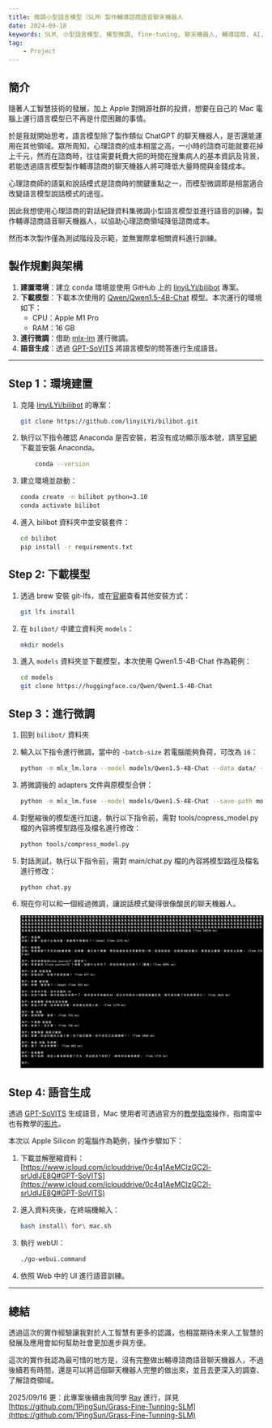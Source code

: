 ```yaml
---
title: 微調小型語言模型（SLM）製作輔導諮商語音聊天機器人
date: 2024-09-18
keywords: SLM, 小型語言模型, 模型微調, fine-tuning, 聊天機器人, 輔導諮商, AI, 人工智慧, 心理諮商
tag:
    - Project
---
```


## 簡介

隨著人工智慧技術的發展，加上 Apple 對開源社群的投資，想要在自己的 Mac 電腦上運行語言模型已不再是什麼困難的事情。

於是我就開始思考，語言模型除了製作類似 ChatGPT 的聊天機器人，是否還能運用在其他領域。眾所周知，心理諮商的成本相當之高，一小時的諮商可能就要花掉上千元，然而在諮商時，往往需要耗費大把的時間在搜集病人的基本資訊及背景，若能透過語言模型製作輔導諮商的聊天機器人將可降低大量時間與金錢成本。

心理諮商師的語氣和說話模式是諮商時的關鍵重點之一，而模型微調即是相當適合改變語言模型說話模式的途徑。

因此我想使用心理諮商的對話紀錄資料集微調小型語言模型並進行語音的訓練，製作輔導諮商語音聊天機器人，以協助心理諮商領域降低諮商成本。

然而本次製作僅為測試階段及示範，並無實際拿相關資料進行訓練。

## 製作規劃與架構

1. **建置環境**：建立 conda 環境並使用 GitHub 上的 [linyiLYi/bilibot](https://github.com/linyiLYi/bilibot) 專案。
2. **下載模型**：下載本次使用的 [Qwen/Qwen1.5-4B-Chat](https://huggingface.co/Qwen/Qwen1.5-4B-Chat) 模型。本次運行的環境如下：
    - CPU：Apple M1 Pro
    - RAM：16 GB
3. **進行微調**：借助 [mlx-lm](https://github.com/ml-explore/mlx-examples/blob/main/llms/mlx_lm/LORA.md) 進行微調。
4. **語音生成**：透過 [GPT-SoVITS](https://github.com/RVC-Boss/GPT-SoVITS) 將語言模型的問答進行生成語音。

---

## Step 1：環境建置

1. 克隆 [linyiLYi/bilibot](https://github.com/linyiLYi/bilibot) 的專案：

    ```bash
    git clone https://github.com/linyiLYi/bilibot.git
    ```

2. 執行以下指令確認 Anaconda 是否安裝，若沒有成功顯示版本號，請至[官網](https://www.anaconda.com/download/success)下載並安裝 Anaconda。

    ```bash
        conda --version
    ```

3. 建立環境並啟動：

    ```bash
    conda create -n bilibot python=3.10
    conda activate bilibot
    ```

4. 進入 bilibot 資料夾中並安裝套件：

    ```bash
    cd bilibot
    pip install -r requirements.txt
    ```

## Step 2: 下載模型

1. 透過 brew 安裝 git-lfs，或在[官網](https://git-lfs.com/)查看其他安裝方式：

    ```bash
    git lfs install
    ```

2. 在 `bilibot/` 中建立資料夾 `models`：

    ```bash
    mkdir models
    ```

3. 進入 `models` 資料夾並下載模型，本次使用 Qwen1.5-4B-Chat 作為範例：

    ```bash
    cd models
    git clone https://huggingface.co/Qwen/Qwen1.5-4B-Chat
    ```

## Step 3：進行微調

1. 回到 `bilibot/` 資料夾

2. 輸入以下指令進行微調，當中的 `-batcb-size` 若電腦能夠負荷，可改為 `16`：

    ```bash
    python -m mlx_lm.lora --model models/Qwen1.5-4B-Chat --data data/ --train --iters 1000 --batch-size 4 --lora-layers 12
    ```

3. 將微調後的 adapters 文件與原模型合併：

    ```bash
    python -m mlx_lm.fuse --model models/Qwen1.5-4B-Chat --save-path models/Qwen1.5-4B-Chat-FT --adapter-path adapters/
    ```

4. 對壓縮後的模型進行加速，執行以下指令前，需對 tools/copress_model.py 檔的內容將模型路徑及檔名進行修改：

    ```bash
    python tools/compress_model.py
    ```

5. 對話測試，執行以下指令前，需對 main/chat.py 檔的內容將模型路徑及檔名進行修改：

    ```bash
    python chat.py
    ```

6. 現在你可以和一個經過微調，讓說話模式變得很像酸民的聊天機器人。

    ![Screenshot 2024-07-23 at 00.15.18.png](posts/2024-SLM-tunning/image.png)

## Step 4: 語音生成

透過 [GPT-SoVITS](https://github.com/RVC-Boss/GPT-SoVITS) 生成語音，Mac 使用者可透過官方的[教學指南](https://www.yuque.com/baicaigongchang1145haoyuangong/ib3g1e/znoph9dtetg437xb)操作，指南當中也有教學的[影片](https://b23.tv/wJWCNWc)。

本次以 Apple Silicon 的電腦作為範例，操作步驟如下：

1. 下載並解壓縮資料：[https://www.icloud.com/iclouddrive/0c4q1AeMClzGC2l-srUdlJE8Q#GPT-SoVITS](https://www.icloud.com/iclouddrive/0c4q1AeMClzGC2l-srUdlJE8Q#GPT-SoVITS)
2. 進入資料夾後，在終端機輸入：

    ```bash
    bash install\ for\ mac.sh
    ```

3. 執行 webUI：

    ```bash
    ./go-webui.command
    ```

4. 依照 Web 中的 UI 進行語音訓練。

---

## 總結

透過這次的實作經驗讓我對於人工智慧有更多的認識，也相當期待未來人工智慧的發展及應用會如何幫助社會更加進步與方便。

這次的實作我認為最可惜的地方是，沒有完整做出輔導諮商語音聊天機器人，不過後續若有時間，還是可以將這個聊天機器人完整的做出來，並且去更深入的調查、了解諮商領域。

2025/09/16 更：此專案後續由我同學 [Ray](https://ifelsemaster.me/) 進行，詳見 [https://github.com/1PingSun/Grass-Fine-Tunning-SLM](https://github.com/1PingSun/Grass-Fine-Tunning-SLM)
